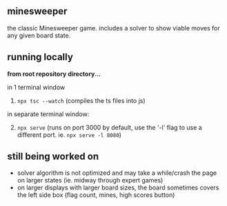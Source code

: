 ## minesweeper

the classic Minesweeper game. includes a solver to show viable moves for any given board state.

## running locally

**from root repository directory...**

in 1 terminal window

1. `npx tsc --watch` (compiles the ts files into js)

in separate terminal window:

2. `npx serve` (runs on port 3000 by default, use the '-l' flag to use a different port. ie. `npx serve -l 8080`)
 
## still being worked on

- solver algorithm is not optimized and may take a while/crash the page on larger states (ie. midway through expert games)
- on larger displays with larger board sizes, the board sometimes covers the left side box (flag count, mines, high scores button)
